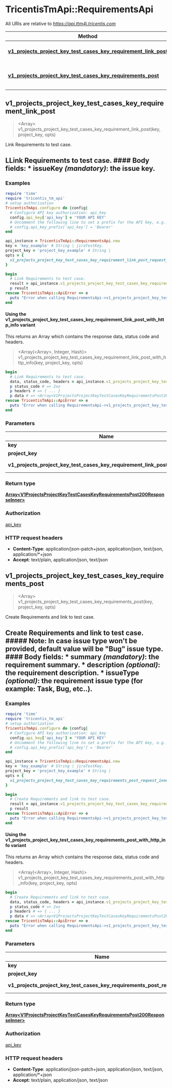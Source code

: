 # TricentisTmApi::RequirementsApi

All URIs are relative to *https://api.ttm4j.tricentis.com*

| Method | HTTP request | Description |
| ------ | ------------ | ----------- |
| [**v1_projects_project_key_test_cases_key_requirement_link_post**](RequirementsApi.md#v1_projects_project_key_test_cases_key_requirement_link_post) | **POST** /v1/projects/{project-key}/test-cases/{key}/requirement/link | Link Requirements to test case. |
| [**v1_projects_project_key_test_cases_key_requirements_post**](RequirementsApi.md#v1_projects_project_key_test_cases_key_requirements_post) | **POST** /v1/projects/{project-key}/test-cases/{key}/requirements | Create Requirements and link to test case. |


## v1_projects_project_key_test_cases_key_requirement_link_post

> <Array<V1ProjectsProjectKeyTestCasesKeyRequirementsPost200ResponseInner>> v1_projects_project_key_test_cases_key_requirement_link_post(key, project_key, opts)

Link Requirements to test case.

## LLink Requirements to test case.                #### Body fields:  * **issueKey** _(mandatory)_: the issue key.

### Examples

```ruby
require 'time'
require 'tricentis_tm_api'
# setup authorization
TricentisTmApi.configure do |config|
  # Configure API key authorization: api_key
  config.api_key['api_key'] = 'YOUR API KEY'
  # Uncomment the following line to set a prefix for the API key, e.g. 'Bearer' (defaults to nil)
  # config.api_key_prefix['api_key'] = 'Bearer'
end

api_instance = TricentisTmApi::RequirementsApi.new
key = 'key_example' # String | jiraTestKey.
project_key = 'project_key_example' # String | 
opts = {
  v1_projects_project_key_test_cases_key_requirement_link_post_request_inner: [TricentisTmApi::V1ProjectsProjectKeyTestCasesKeyRequirementLinkPostRequestInner.new] # Array<V1ProjectsProjectKeyTestCasesKeyRequirementLinkPostRequestInner> | requirements to link.
}

begin
  # Link Requirements to test case.
  result = api_instance.v1_projects_project_key_test_cases_key_requirement_link_post(key, project_key, opts)
  p result
rescue TricentisTmApi::ApiError => e
  puts "Error when calling RequirementsApi->v1_projects_project_key_test_cases_key_requirement_link_post: #{e}"
end
```

#### Using the v1_projects_project_key_test_cases_key_requirement_link_post_with_http_info variant

This returns an Array which contains the response data, status code and headers.

> <Array(<Array<V1ProjectsProjectKeyTestCasesKeyRequirementsPost200ResponseInner>>, Integer, Hash)> v1_projects_project_key_test_cases_key_requirement_link_post_with_http_info(key, project_key, opts)

```ruby
begin
  # Link Requirements to test case.
  data, status_code, headers = api_instance.v1_projects_project_key_test_cases_key_requirement_link_post_with_http_info(key, project_key, opts)
  p status_code # => 2xx
  p headers # => { ... }
  p data # => <Array<V1ProjectsProjectKeyTestCasesKeyRequirementsPost200ResponseInner>>
rescue TricentisTmApi::ApiError => e
  puts "Error when calling RequirementsApi->v1_projects_project_key_test_cases_key_requirement_link_post_with_http_info: #{e}"
end
```

### Parameters

| Name | Type | Description | Notes |
| ---- | ---- | ----------- | ----- |
| **key** | **String** | jiraTestKey. |  |
| **project_key** | **String** |  |  |
| **v1_projects_project_key_test_cases_key_requirement_link_post_request_inner** | [**Array&lt;V1ProjectsProjectKeyTestCasesKeyRequirementLinkPostRequestInner&gt;**](V1ProjectsProjectKeyTestCasesKeyRequirementLinkPostRequestInner.md) | requirements to link. | [optional] |

### Return type

[**Array&lt;V1ProjectsProjectKeyTestCasesKeyRequirementsPost200ResponseInner&gt;**](V1ProjectsProjectKeyTestCasesKeyRequirementsPost200ResponseInner.md)

### Authorization

[api_key](../README.md#api_key)

### HTTP request headers

- **Content-Type**: application/json-patch+json, application/json, text/json, application/*+json
- **Accept**: text/plain, application/json, text/json


## v1_projects_project_key_test_cases_key_requirements_post

> <Array<V1ProjectsProjectKeyTestCasesKeyRequirementsPost200ResponseInner>> v1_projects_project_key_test_cases_key_requirements_post(key, project_key, opts)

Create Requirements and link to test case.

## Create Requirements and link to test case.  ##### Note: In case issue type won't be provided, default value will be \"Bug\" issue type.                #### Body fields:  * **summary** _(mandatory)_: the requirement summary.  * **description** _(optional)_: the requirement description.  * **issueType** _(optional)_: the requirement issue type (for example: Task, Bug, etc..).

### Examples

```ruby
require 'time'
require 'tricentis_tm_api'
# setup authorization
TricentisTmApi.configure do |config|
  # Configure API key authorization: api_key
  config.api_key['api_key'] = 'YOUR API KEY'
  # Uncomment the following line to set a prefix for the API key, e.g. 'Bearer' (defaults to nil)
  # config.api_key_prefix['api_key'] = 'Bearer'
end

api_instance = TricentisTmApi::RequirementsApi.new
key = 'key_example' # String | jiraTestKey.
project_key = 'project_key_example' # String | 
opts = {
  v1_projects_project_key_test_cases_key_requirements_post_request_inner: [TricentisTmApi::V1ProjectsProjectKeyTestCasesKeyRequirementsPostRequestInner.new] # Array<V1ProjectsProjectKeyTestCasesKeyRequirementsPostRequestInner> | requirements to create.
}

begin
  # Create Requirements and link to test case.
  result = api_instance.v1_projects_project_key_test_cases_key_requirements_post(key, project_key, opts)
  p result
rescue TricentisTmApi::ApiError => e
  puts "Error when calling RequirementsApi->v1_projects_project_key_test_cases_key_requirements_post: #{e}"
end
```

#### Using the v1_projects_project_key_test_cases_key_requirements_post_with_http_info variant

This returns an Array which contains the response data, status code and headers.

> <Array(<Array<V1ProjectsProjectKeyTestCasesKeyRequirementsPost200ResponseInner>>, Integer, Hash)> v1_projects_project_key_test_cases_key_requirements_post_with_http_info(key, project_key, opts)

```ruby
begin
  # Create Requirements and link to test case.
  data, status_code, headers = api_instance.v1_projects_project_key_test_cases_key_requirements_post_with_http_info(key, project_key, opts)
  p status_code # => 2xx
  p headers # => { ... }
  p data # => <Array<V1ProjectsProjectKeyTestCasesKeyRequirementsPost200ResponseInner>>
rescue TricentisTmApi::ApiError => e
  puts "Error when calling RequirementsApi->v1_projects_project_key_test_cases_key_requirements_post_with_http_info: #{e}"
end
```

### Parameters

| Name | Type | Description | Notes |
| ---- | ---- | ----------- | ----- |
| **key** | **String** | jiraTestKey. |  |
| **project_key** | **String** |  |  |
| **v1_projects_project_key_test_cases_key_requirements_post_request_inner** | [**Array&lt;V1ProjectsProjectKeyTestCasesKeyRequirementsPostRequestInner&gt;**](V1ProjectsProjectKeyTestCasesKeyRequirementsPostRequestInner.md) | requirements to create. | [optional] |

### Return type

[**Array&lt;V1ProjectsProjectKeyTestCasesKeyRequirementsPost200ResponseInner&gt;**](V1ProjectsProjectKeyTestCasesKeyRequirementsPost200ResponseInner.md)

### Authorization

[api_key](../README.md#api_key)

### HTTP request headers

- **Content-Type**: application/json-patch+json, application/json, text/json, application/*+json
- **Accept**: text/plain, application/json, text/json

